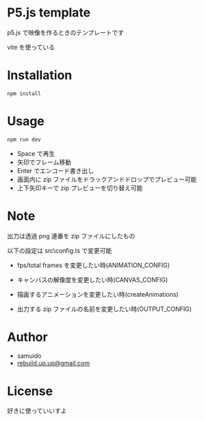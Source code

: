 # P5.js template

p5.js で映像を作るときのテンプレートです

vite を使っている

# Installation

```bash
npm install
```

# Usage

```bash
npm run dev
```

- Space で再生
- 矢印でフレーム移動
- Enter でエンコード書き出し
- 画面内に zip ファイルをドラックアンドドロップでプレビュー可能
- 上下矢印キーで zip プレビューを切り替え可能

# Note

出力は透過 png 連番を zip ファイルにしたもの

以下の設定は src\config.ts で変更可能

- fps/total frames を変更したい時(ANIMATION_CONFIG)

- キャンバスの解像度を変更したい時(CANVAS_CONFIG)

- 描画するアニメーションを変更したい時(createAnimations)

- 出力する zip ファイルの名前を変更したい時(OUTPUT_CONFIG)

# Author

- samuido
- rebuild.up.up@gmail.com

# License

好きに使っていいすよ
